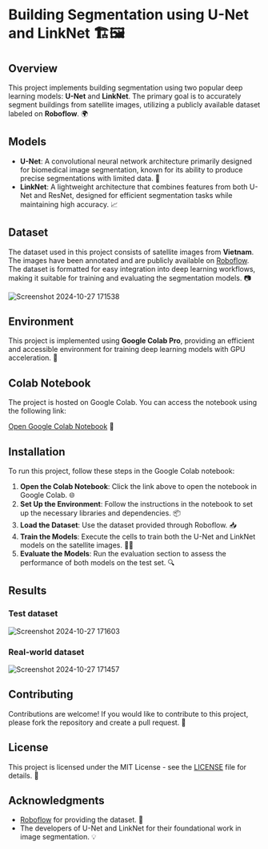 # Building Segmentation using U-Net and LinkNet 🏗️🖼️

## Overview
This project implements building segmentation using two popular deep learning models: **U-Net** and **LinkNet**. The primary goal is to accurately segment buildings from satellite images, utilizing a publicly available dataset labeled on **Roboflow**. 🌍

## Models
- **U-Net**: A convolutional neural network architecture primarily designed for biomedical image segmentation, known for its ability to produce precise segmentations with limited data. 🤖
- **LinkNet**: A lightweight architecture that combines features from both U-Net and ResNet, designed for efficient segmentation tasks while maintaining high accuracy. 📈

## Dataset
The dataset used in this project consists of satellite images from **Vietnam**. The images have been annotated and are publicly available on [Roboflow](https://roboflow.com/). The dataset is formatted for easy integration into deep learning workflows, making it suitable for training and evaluating the segmentation models. 📷

![Screenshot 2024-10-27 171538](https://github.com/user-attachments/assets/dd0183da-4a09-4a47-af65-a2f5b26c9e93)

## Environment
This project is implemented using **Google Colab Pro**, providing an efficient and accessible environment for training deep learning models with GPU acceleration. 🚀

## Colab Notebook
The project is hosted on Google Colab. You can access the notebook using the following link:

[Open Google Colab Notebook]([https://colab.research.google.com/drive/1n60-gREYcK7_L2zncz9Q-BF74rxOOe5n?usp=sharing]) 📒

## Installation
To run this project, follow these steps in the Google Colab notebook:
1. **Open the Colab Notebook**: Click the link above to open the notebook in Google Colab. 🌐
2. **Set Up the Environment**: Follow the instructions in the notebook to set up the necessary libraries and dependencies. 📦
3. **Load the Dataset**: Use the dataset provided through Roboflow. 📥
4. **Train the Models**: Execute the cells to train both the U-Net and LinkNet models on the satellite images. 🏋️‍♂️
5. **Evaluate the Models**: Run the evaluation section to assess the performance of both models on the test set. 🔍

## Results
### Test dataset
![Screenshot 2024-10-27 171603](https://github.com/user-attachments/assets/162044ee-ba6a-4341-81b0-14e1cedd4320)
### Real-world dataset
![Screenshot 2024-10-27 171457](https://github.com/user-attachments/assets/3da2e013-d4d4-43e5-8629-4eab9b038124)


## Contributing
Contributions are welcome! If you would like to contribute to this project, please fork the repository and create a pull request. 🤝

## License
This project is licensed under the MIT License - see the [LICENSE](LICENSE) file for details. 📄

## Acknowledgments
- [Roboflow](https://roboflow.com/) for providing the dataset. 🙏
- The developers of U-Net and LinkNet for their foundational work in image segmentation. 💡
